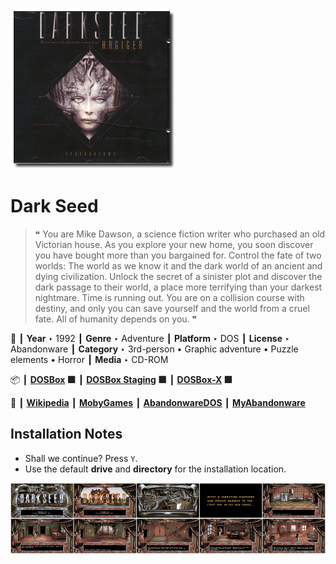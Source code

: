 ![](Thumbnail.png "application-thumbnail")

# Dark Seed

> ❝ You are Mike Dawson, a science fiction writer who purchased an old Victorian house. As you explore your new home, you soon discover you have bought more than you bargained for. Control the fate of two worlds: The world as we know it and the dark world of an ancient and dying civilization. Unlock the secret of a sinister plot and discover the dark passage to their world, a place more terrifying than your darkest nightmare. Time is running out. You are on a collision course with destiny, and only you can save yourself and the world from a cruel fate. All of humanity depends on you. ❞
>

📌 ┃ **Year** ‣ 1992 ┃ **Genre** ‣ Adventure ┃ **Platform** ‣ DOS ┃ **License** ‣ Abandonware ┃ **Category** ‣ 3rd-person • Graphic adventure • Puzzle elements • Horror ┃ **Media** ‣ CD-ROM 

📦 ┃ **[DOSBox](https://www.dosbox.com/) 🟩** ┃ **[DOSBox Staging](https://dosbox-staging.github.io/) 🟩** ┃ **[DOSBox-X](https://dosbox-x.com/) 🟩** 

📎 ┃ **[Wikipedia](https://en.wikipedia.org/wiki/Dark_Seed_(video_game))** ┃ **[MobyGames](https://www.mobygames.com/game/302/dark-seed/)** ┃ **[AbandonwareDOS](https://www.abandonwaredos.com/abandonware-game.php?abandonware=Dark+Seed&gid=1312)** ┃ **[MyAbandonware](https://www.myabandonware.com/game/dark-seed-1dl)** 

## Installation Notes
- Shall we continue? Press `Y`.
- Use the default **drive** and **directory** for the installation location.

![](Montage.png "Dark Seed")

